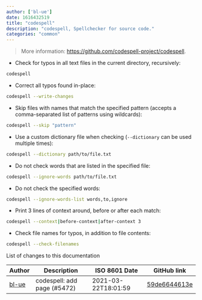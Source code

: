 ```yaml
---
author: ['bl-ue']
date: 1616432519
title: "codespell"
description: "codespell, Spellchecker for source code."
categories: "common"
---
```

> More information: <https://github.com/codespell-project/codespell>.

- Check for typos in all text files in the current directory, recursively:

```bash
codespell
```

- Correct all typos found in-place:

```bash
codespell --write-changes
```

- Skip files with names that match the specified pattern (accepts a comma-separated list of patterns using wildcards):

```bash
codespell --skip "pattern"
```

- Use a custom dictionary file when checking (`--dictionary` can be used multiple times):

```bash
codespell --dictionary path/to/file.txt
```

- Do not check words that are listed in the specified file:

```bash
codespell --ignore-words path/to/file.txt
```

- Do not check the specified words:

```bash
codespell --ignore-words-list words,to,ignore
```

- Print 3 lines of context around, before or after each match:

```bash
codespell --context|before-context|after-context 3
```

- Check file names for typos, in addition to file contents:

```bash
codespell --check-filenames
```
List of changes to this documentation


Author | Description | ISO 8601 Date | GitHub link
------|-----|-----|-----
[bl-ue](mailto:54780737+bl-ue@users.noreply.github.com) | codespell: add page (#5472) | 2021-03-22T18:01:59 | [59de6644613e](https://github.com/tldr-pages/tldr/commit/59de6644613e4ce96cf6b5a8412f266a9e10a3f5)

